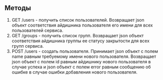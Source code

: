## Методы
1. GET /users - получить список пользователей.
Возвращает json объект соответствия айдишника пользователя его имени для всех пользователей сервиса.
2. GET /groups - получить список групп.
Возвращает json объект соответствия айдишника группы ее статусу закрытости для всех групп сервиса.
3. POST /users - создать пользователя.
Принимает json объект с полем name равным требуемому имени нового пользователя. Возвращает json объект с полем id равным айдишнику нового пользователя в случае успеха и json объект с полем error равным сообщению об ошибке в случае ошибки добавления нового пользователя.

